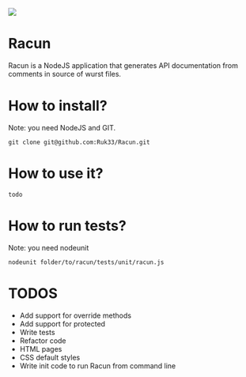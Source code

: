 ![](http://i.imgur.com/LiS4nP2.png)

Racun
=====

Racun is a NodeJS application that generates API documentation from comments in source of wurst files.

How to install?
===============

Note: you need NodeJS and GIT.

	git clone git@github.com:Ruk33/Racun.git

How to use it?
==============

	todo

How to run tests?
=================

Note: you need nodeunit

	nodeunit folder/to/racun/tests/unit/racun.js

TODOS
=====

* Add support for override methods
* Add support for protected
* Write tests
* Refactor code
* HTML pages
* CSS default styles
* Write init code to run Racun from command line